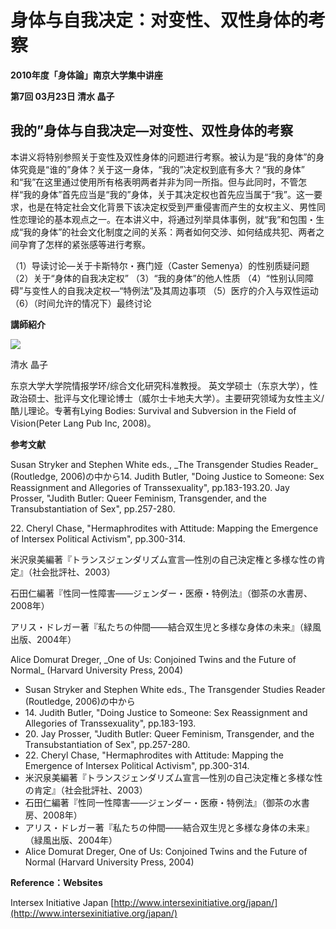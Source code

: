 # 身体与自我决定：对变性、双性身体的考察

**2010年度「身体論」南京大学集中讲座**

**第7回 03月23日 清水 晶子**

## 我的”身体与自我决定―对变性、双性身体的考察

本讲义将特别参照关于变性及双性身体的问题进行考察。被认为是“我的身体”的身体究竟是“谁的”身体？关于这一身体，“我的”决定权到底有多大？“我的身体” 和“我”在这里通过使用所有格表明两者并非为同一所指。但与此同时，不管怎样“我的身体”首先应当是“我的”身体，关于其决定权也首先应当属于“我”。这一要求，也是在特定社会文化背景下该决定权受到严重侵害而产生的女权主义、男性同性恋理论的基本观点之一。在本讲义中，将通过列举具体事例，就“我”和包围・生成“我的身体”的社会文化制度之间的关系：两者如何交涉、如何结成共犯、两者之间孕育了怎样的紧张感等进行考察。

（1）导读讨论―关于卡斯特尔・赛门娅（Caster Semenya）的性别质疑问题
（2）关于“身体的自我决定权”
（3）“我的身体”的他人性质
（4）“性别认同障碍”与变性人的自我决定权―“特例法”及其周边事项
（5）医疗的介入与双性运动
（6）（时间允许的情况下）最终讨论

**講師紹介**

![](http://www.lap.c.u-tokyo.ac.jp/uploads/2010/09/SHIMIZU_Akiko-thumb-135xauto-15.jpg)

清水 晶子

东京大学大学院情报学环/综合文化研究科准教授。 英文学硕士（东京大学），性政治硕士、批评与文化理论博士（威尔士卡地夫大学）。主要研究领域为女性主义/酷儿理论。专著有Lying Bodies: Survival and Subversion in the Field of Vision(Peter Lang Pub Inc, 2008)。

**参考文献**

Susan Stryker and Stephen White eds., \_The Transgender Studies Reader\_ (Routledge, 2006)の中から14. Judith Butler, "Doing Justice to Someone: Sex Reassignment and Allegories of Transsexuality", pp.183-193.20. Jay Prosser, "Judith Butler: Queer Feminism, Transgender, and the Transubstantiation of Sex", pp.257-280.

22\. Cheryl Chase, "Hermaphrodites with Attitude: Mapping the Emergence of Intersex Political Activism", pp.300-314.

米沢泉美編著『トランスジェンダリズム宣言—性別の自己決定権と多様な性の肯定』（社会批評社、2003）

石田仁編著『性同一性障害——ジェンダー・医療・特例法』（御茶の水書房、2008年）

アリス・ドレガー著『私たちの仲間——結合双生児と多様な身体の未来』（緑風出版、2004年）

Alice Domurat Dreger, \_One of Us: Conjoined Twins and the Future of Normal\_ (Harvard University Press, 2004)

-   Susan Stryker and Stephen White eds., The Transgender Studies Reader (Routledge, 2006)の中から
-   14\. Judith Butler, "Doing Justice to Someone: Sex Reassignment and Allegories of Transsexuality", pp.183-193.
-   20\. Jay Prosser, "Judith Butler: Queer Feminism, Transgender, and the Transubstantiation of Sex", pp.257-280.
-   22\. Cheryl Chase, "Hermaphrodites with Attitude: Mapping the Emergence of Intersex Political Activism", pp.300-314.
-   米沢泉美編著『トランスジェンダリズム宣言—性別の自己決定権と多様な性の肯定』（社会批評社、2003）
-   石田仁編著『性同一性障害——ジェンダー・医療・特例法』（御茶の水書房、2008年）
-   アリス・ドレガー著『私たちの仲間——結合双生児と多様な身体の未来』（緑風出版、2004年）
-   Alice Domurat Dreger, One of Us: Conjoined Twins and the Future of Normal (Harvard University Press, 2004)

**Reference：Websites**

Intersex Initiative Japan [http://www.intersexinitiative.org/japan/](http://www.intersexinitiative.org/japan/)
